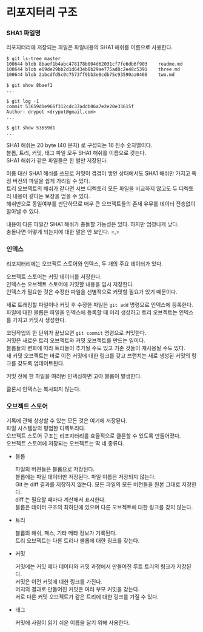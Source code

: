 # 리포지터리 구조

### SHA1 파일명

리포지터리에 저장되는 파일은 파일내용의 SHA1 해쉬를 이름으로 사용한다.

	$ git ls-tree master
	100644 blob 8baef1b4abc478178b004d62031cf7fe6db6f903	readme.md
	100644 blob e69de29bb2d1d6434b8b29ae775ad8c2e48c5391	three.md
	100644 blob 2abcdfd5c0c7573ff9bb3e8cdb75c93590aa0460	two.md

	$ git show 8baef1
	...

	$ git log -1
	commit 53659d1e966f312cdc37addb06a7e2e20e33615f
	Author: drypot <drypot@gmail.com>
	...

	$ git show 53659d1
	...
	
SHA1 해쉬는 20 byte (40 문자) 로 구성되는 16 진수 숫자열이다.  
블롭, 트리, 커밋, 태그 파일 모두 SHA1 해쉬를 이름으로 갖는다.  
SHA1 해쉬가 같은 파일들은 한 벌만 저장된다.

이름 대신 SHA1 해쉬를 쓰므로 커밋이 겹겹이 쌓인 상태에서도 SHA1 해쉬만 가지고 특정 버전의 파일을 쉽게 가리킬 수 있다.  
트리 오브젝트의 해쉬가 같다면 서브 디렉토리 모든 파일을 비교하지 않고도 두 디렉토리 내용이 같다는 보장을 얻을 수 있다.  
해쉬만으로 동일여부를 판단하므로 매우 큰 오브젝트들의 존재 유무를 데이터 전송없이 알아낼 수 있다.  

내용이 다른 파일간 SHA1 해쉬가 충돌할 가능성은 있다. 하지만 엄청나게 낮다.  
충돌나면 어떻게 되는지에 대한 말은 안 보인다. =,=


### 인덱스

리포지터리에는 오브젝트 스토어와 인덱스, 두 개의 주요 데이터가 있다.

오브젝트 스토어는 커밋 데이터를 저장한다.  
인덱스는 오브젝트 스토어에 커밋할 내용을 임시 저장한다.  
인덱스가 필요한 것은 수정한 파일을 선별적으로 커밋할 필요가 있기 때문이다.

새로 트래킹할 파일이나 커밋 후 수정한 파일은 `git add` 명령으로 인덱스에 등록한다.  
파일에 대한 블롭은 파일을 인덱스에 등록할 때 미리 생성하고 
트리 오브젝트는 인덱스를 가지고 커밋시 생성한다.

코딩작업의 한 단위가 끝났으면 `git commit` 명령으로 커밋한다.  
커밋은 새로운 트리 오브젝트와 커밋 오브젝트를 만드는 일이다.  
블롭들의 변화에 따라 트리들이 추가될 수도 있고 기존 것들이 재사용될 수도 있다.  
새 커밋 오브젝트는 바로 이전 커밋에 대한 링크를 갖고 브랜치는 새로 생성된 커밋의 링크를 갖도록 업데이트된다.

커밋 전에 한 파일을 여러번 인덱싱하면 고아 블롭이 발생한다.

클론시 인덱스는 복사되지 않는다.


### 오브젝트 스토어

기록에 관해 상상할 수 있는 모든 것은 여기에 저장된다.  
파일 시스템상의 평범한 디렉토리다.  
오브젝트 스토어 구조는 리포지터리를 효율적으로 클론할 수 있도록 만들어졌다.  
오브젝트 스토어에 저장되는 오브젝트는 딱 네 종류다.

* 블롭

	파일의 버젼들은 블롭으로 저장된다.  
	블롭에는 파일 데이터만 저장된다. 파일 이름은 저장되지 않는다.  
	Git 는 diff 결과를 저장하지 않는다. 모든 파일의 모든 버전들을 원본 그대로 저장한다.  
	diff 는 필요할 때마다 계산해서 표시한다.  
	블롭은 데이터 구조의 최하단에 있으며 다른 오브젝트에 대한 링크를 갖지 않는다.

* 트리

	블롭의 해쉬, 패스, 기타 메타 정보가 기록된다.  
	트리 오브젝트는 다른 트리나 블롭에 대한 링크를 갖는다.

* 커밋

	커밋에는 커밋 메타 데이터와 커밋 과정에서 만들어진 루트 트리의 링크가 저장된다.  
	커밋은 이전 커밋에 대한 링크를 가진다.  
	머지의 결과로 만들어진 커밋은 여러 부모 커밋을 갖는다.  
	서로 다른 커밋 오브젝트가 같은 트리에 대한 링크를 가질 수 있다.

* 태그

	커밋에 사람이 읽기 쉬운 이름을 달기 위해 사용한다.
